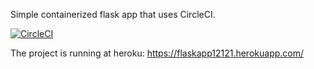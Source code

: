 Simple containerized flask app that uses CircleCI.

[![CircleCI](https://circleci.com/gh/hartzka/flask-app.svg?style=shield)](https://app.circleci.com/pipelines/github/hartzka/flask-app)

The project is running at heroku: https://flaskapp12121.herokuapp.com/
